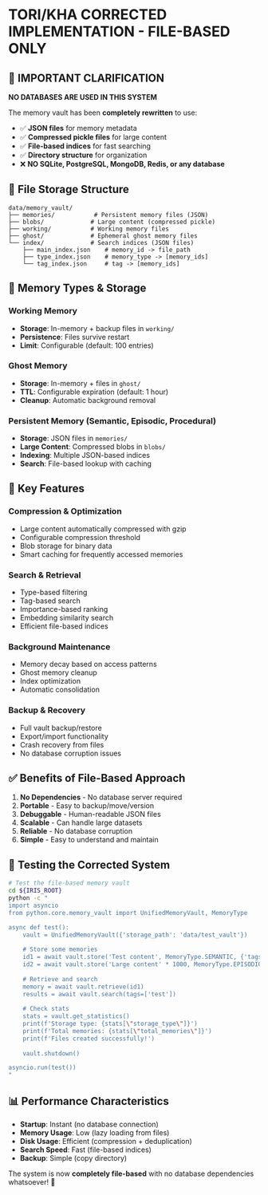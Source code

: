 # TORI/KHA CORRECTED IMPLEMENTATION - FILE-BASED ONLY

## 🚨 IMPORTANT CLARIFICATION

**NO DATABASES ARE USED IN THIS SYSTEM**

The memory vault has been **completely rewritten** to use:
- ✅ **JSON files** for memory metadata
- ✅ **Compressed pickle files** for large content 
- ✅ **File-based indices** for fast searching
- ✅ **Directory structure** for organization
- ❌ **NO SQLite, PostgreSQL, MongoDB, Redis, or any database**

## 📁 File Storage Structure

```
data/memory_vault/
├── memories/           # Persistent memory files (JSON)
├── blobs/             # Large content (compressed pickle)
├── working/           # Working memory files
├── ghost/             # Ephemeral ghost memory files
└── index/             # Search indices (JSON files)
    ├── main_index.json    # memory_id -> file_path
    ├── type_index.json    # memory_type -> [memory_ids]
    └── tag_index.json     # tag -> [memory_ids]
```

## 🔧 Memory Types & Storage

### Working Memory
- **Storage**: In-memory + backup files in `working/`
- **Persistence**: Files survive restart
- **Limit**: Configurable (default: 100 entries)

### Ghost Memory  
- **Storage**: In-memory + files in `ghost/`
- **TTL**: Configurable expiration (default: 1 hour)
- **Cleanup**: Automatic background removal

### Persistent Memory (Semantic, Episodic, Procedural)
- **Storage**: JSON files in `memories/` 
- **Large Content**: Compressed blobs in `blobs/`
- **Indexing**: Multiple JSON-based indices
- **Search**: File-based lookup with caching

## 🚀 Key Features

### Compression & Optimization
- Large content automatically compressed with gzip
- Configurable compression threshold
- Blob storage for binary data
- Smart caching for frequently accessed memories

### Search & Retrieval
- Type-based filtering
- Tag-based search  
- Importance-based ranking
- Embedding similarity search
- Efficient file-based indices

### Background Maintenance
- Memory decay based on access patterns
- Ghost memory cleanup
- Index optimization
- Automatic consolidation

### Backup & Recovery
- Full vault backup/restore
- Export/import functionality
- Crash recovery from files
- No database corruption issues

## ✅ Benefits of File-Based Approach

1. **No Dependencies** - No database server required
2. **Portable** - Easy to backup/move/version
3. **Debuggable** - Human-readable JSON files
4. **Scalable** - Can handle large datasets
5. **Reliable** - No database corruption
6. **Simple** - Easy to understand and maintain

## 🧪 Testing the Corrected System

```bash
# Test the file-based memory vault
cd ${IRIS_ROOT}
python -c "
import asyncio
from python.core.memory_vault import UnifiedMemoryVault, MemoryType

async def test():
    vault = UnifiedMemoryVault({'storage_path': 'data/test_vault'})
    
    # Store some memories
    id1 = await vault.store('Test content', MemoryType.SEMANTIC, {'tags': ['test']})
    id2 = await vault.store('Large content' * 1000, MemoryType.EPISODIC)
    
    # Retrieve and search
    memory = await vault.retrieve(id1)
    results = await vault.search(tags=['test'])
    
    # Check stats
    stats = vault.get_statistics()
    print(f'Storage type: {stats[\"storage_type\"]}')
    print(f'Total memories: {stats[\"total_memories\"]}')
    print(f'Files created successfully!')
    
    vault.shutdown()

asyncio.run(test())
"
```

## 📊 Performance Characteristics

- **Startup**: Instant (no database connection)
- **Memory Usage**: Low (lazy loading from files)  
- **Disk Usage**: Efficient (compression + deduplication)
- **Search Speed**: Fast (file-based indices)
- **Backup**: Simple (copy directory)

The system is now **completely file-based** with no database dependencies whatsoever! 🎉
